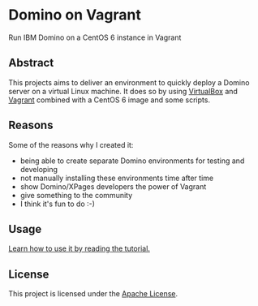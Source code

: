 

# Domino on Vagrant

Run IBM Domino on a CentOS 6 instance in Vagrant

## Abstract

This projects aims to deliver an environment to quickly deploy a Domino server on a virtual Linux machine. It does so by using [VirtualBox](https://www.virtualbox.org/) and [Vagrant](https://www.vagrantup.com/) combined with a CentOS 6 image and some scripts.

## Reasons

Some of the reasons why I created it:

* being able to create separate Domino environments for testing and developing
* not manually installing these environments time after time
* show Domino/XPages developers the power of Vagrant
* give something to the community
* I think it's fun to do :-)

## Usage
[Learn how to use it by reading the tutorial.](TUTORIAL.md)

## License

This project is licensed under the [Apache License](LICENSE).
